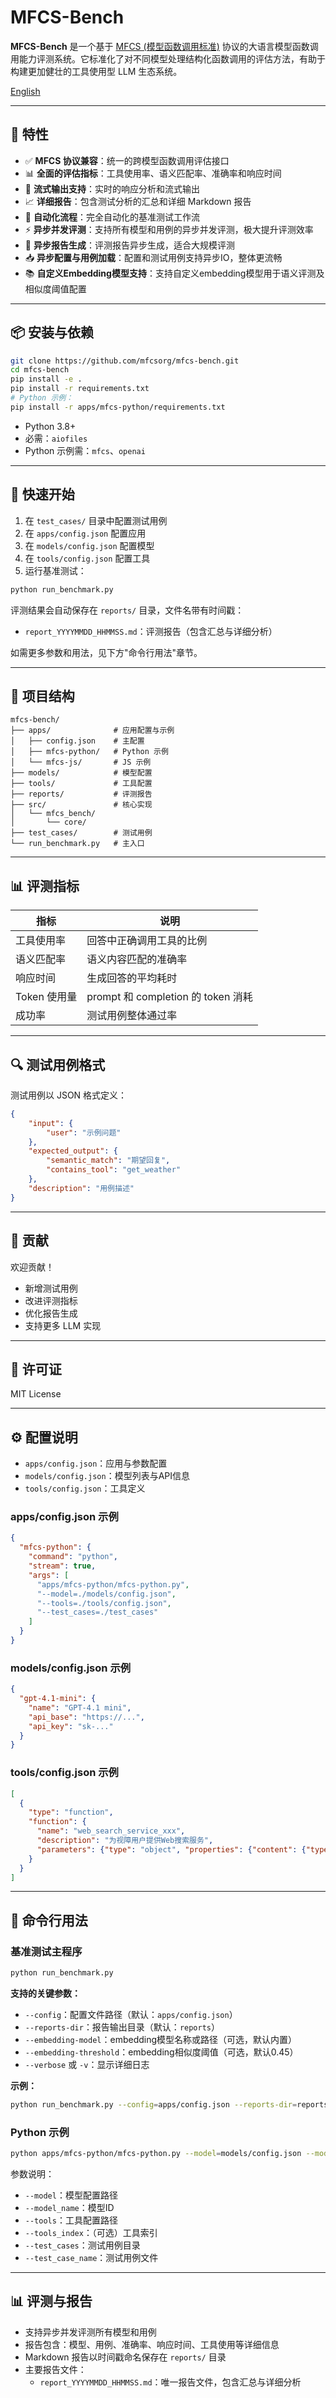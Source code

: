 # MFCS-Bench

**MFCS-Bench** 是一个基于 [MFCS (模型函数调用标准)](https://github.com/mfcsorg/mfcs) 协议的大语言模型函数调用能力评测系统。它标准化了对不同模型处理结构化函数调用的评估方法，有助于构建更加健壮的工具使用型 LLM 生态系统。

[English](README.md)

---

## 🚀 特性

- ✅ **MFCS 协议兼容**：统一的跨模型函数调用评估接口
- 📊 **全面的评估指标**：工具使用率、语义匹配率、准确率和响应时间
- 🔄 **流式输出支持**：实时的响应分析和流式输出
- 📈 **详细报告**：包含测试分析的汇总和详细 Markdown 报告
- 🔁 **自动化流程**：完全自动化的基准测试工作流
- ⚡ **异步并发评测**：支持所有模型和用例的异步并发评测，极大提升评测效率
- 📝 **异步报告生成**：评测报告异步生成，适合大规模评测
- 📥 **异步配置与用例加载**：配置和测试用例支持异步IO，整体更流畅
- 📚 **自定义Embedding模型支持**：支持自定义embedding模型用于语义评测及相似度阈值配置

---

## 📦 安装与依赖

```bash
git clone https://github.com/mfcsorg/mfcs-bench.git
cd mfcs-bench
pip install -e .
pip install -r requirements.txt
# Python 示例：
pip install -r apps/mfcs-python/requirements.txt
```

- Python 3.8+
- 必需：`aiofiles`
- Python 示例需：`mfcs`、`openai`

---

## 🔧 快速开始

1. 在 `test_cases/` 目录中配置测试用例
2. 在 `apps/config.json` 配置应用
3. 在 `models/config.json` 配置模型
4. 在 `tools/config.json` 配置工具
5. 运行基准测试：

```bash
python run_benchmark.py
```

评测结果会自动保存在 `reports/` 目录，文件名带有时间戳：
- `report_YYYYMMDD_HHMMSS.md`：评测报告（包含汇总与详细分析）

如需更多参数和用法，见下方"命令行用法"章节。

---

## 📁 项目结构

```
mfcs-bench/
├── apps/              # 应用配置与示例
│   ├── config.json    # 主配置
│   ├── mfcs-python/   # Python 示例
│   └── mfcs-js/       # JS 示例
├── models/            # 模型配置
├── tools/             # 工具配置
├── reports/           # 评测报告
├── src/               # 核心实现
│   └── mfcs_bench/
│       └── core/
├── test_cases/        # 测试用例
└── run_benchmark.py   # 主入口
```

---

## 📊 评测指标

| 指标                | 说明                                      |
|---------------------|--------------------------------------------|
| 工具使用率          | 回答中正确调用工具的比例                   |
| 语义匹配率          | 语义内容匹配的准确率                       |
| 响应时间            | 生成回答的平均耗时                         |
| Token 使用量        | prompt 和 completion 的 token 消耗         |
| 成功率              | 测试用例整体通过率                         |

---

## 🔍 测试用例格式

测试用例以 JSON 格式定义：

```json
{
    "input": {
        "user": "示例问题"
    },
    "expected_output": {
        "semantic_match": "期望回复",
        "contains_tool": "get_weather"
    },
    "description": "用例描述"
}
```

---

## 📢 贡献

欢迎贡献！

- 新增测试用例
- 改进评测指标
- 优化报告生成
- 支持更多 LLM 实现

---

## 📜 许可证

MIT License

---

## ⚙️ 配置说明

- `apps/config.json`：应用与参数配置
- `models/config.json`：模型列表与API信息
- `tools/config.json`：工具定义

### apps/config.json 示例
```json
{
  "mfcs-python": {
    "command": "python",
    "stream": true,
    "args": [
      "apps/mfcs-python/mfcs-python.py",
      "--model=./models/config.json",
      "--tools=./tools/config.json",
      "--test_cases=./test_cases"
    ]
  }
}
```

### models/config.json 示例
```json
{
  "gpt-4.1-mini": {
    "name": "GPT-4.1 mini",
    "api_base": "https://...",
    "api_key": "sk-..."
  }
}
```

### tools/config.json 示例
```json
[
  {
    "type": "function",
    "function": {
      "name": "web_search_service_xxx",
      "description": "为视障用户提供Web搜索服务",
      "parameters": {"type": "object", "properties": {"content": {"type": "string"}}, "required": ["content"]}
    }
  }
]
```

---

## 🏃 命令行用法

### 基准测试主程序
```bash
python run_benchmark.py
```

**支持的关键参数：**

- `--config`：配置文件路径（默认：`apps/config.json`）
- `--reports-dir`：报告输出目录（默认：`reports`）
- `--embedding-model`：embedding模型名称或路径（可选，默认内置）
- `--embedding-threshold`：embedding相似度阈值（可选，默认0.45）
- `--verbose` 或 `-v`：显示详细日志

**示例：**
```bash
python run_benchmark.py --config=apps/config.json --reports-dir=reports --embedding-model=paraphrase-multilingual-MiniLM-L12-v2 --embedding-threshold=0.45 -v
```

### Python 示例
```bash
python apps/mfcs-python/mfcs-python.py --model=models/config.json --model_name=<模型ID> --tools=tools/config.json --test_cases=test_cases --test_case_name=<用例文件>
```

参数说明：
- `--model`：模型配置路径
- `--model_name`：模型ID
- `--tools`：工具配置路径
- `--tools_index`：（可选）工具索引
- `--test_cases`：测试用例目录
- `--test_case_name`：测试用例文件

---

## 📊 评测与报告

- 支持异步并发评测所有模型和用例
- 报告包含：模型、用例、准确率、响应时间、工具使用等详细信息
- Markdown 报告以时间戳命名保存在 `reports/` 目录
- 主要报告文件：
  - `report_YYYYMMDD_HHMMSS.md`：唯一报告文件，包含汇总与详细分析